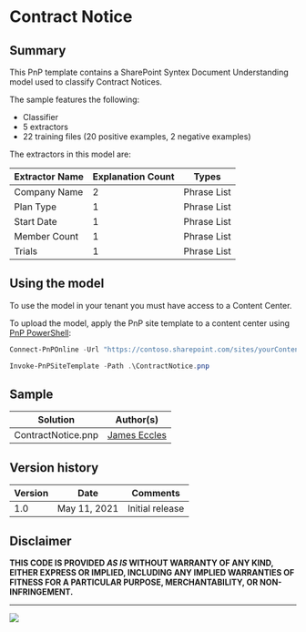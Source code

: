 # Contract Notice

## Summary

This PnP template contains a SharePoint Syntex Document Understanding model used to classify Contract Notices.

The sample features the following:

- Classifier
- 5 extractors
- 22 training files (20 positive examples, 2 negative examples)

The extractors in this model are:

Extractor Name|Explanation Count|Types
--------------|-----------------|-----------------
Company Name|2|Phrase List
Plan Type|1|Phrase List
Start Date|1|Phrase List
Member Count|1|Phrase List
Trials|1|Phrase List

## Using the model

To use the model in your tenant you must have access to a Content Center.

To upload the model, apply the PnP site template to a content center using [PnP PowerShell](https://pnp.github.io/powershell/):

```powershell
Connect-PnPOnline -Url "https://contoso.sharepoint.com/sites/yourContentCenter"

Invoke-PnPSiteTemplate -Path .\ContractNotice.pnp
```

## Sample

Solution|Author(s)
--------|---------
ContractNotice.pnp | [James Eccles](https://github.com/JamesEccles)

## Version history

Version|Date|Comments
-------|----|--------
1.0|May 11, 2021 |Initial release

## Disclaimer

**THIS CODE IS PROVIDED *AS IS* WITHOUT WARRANTY OF ANY KIND, EITHER EXPRESS OR IMPLIED, INCLUDING ANY IMPLIED WARRANTIES OF FITNESS FOR A PARTICULAR PURPOSE, MERCHANTABILITY, OR NON-INFRINGEMENT.**

---
<img src="https://telemetry.sharepointpnp.com/syntex-samples/samples/Contract Notice" />
